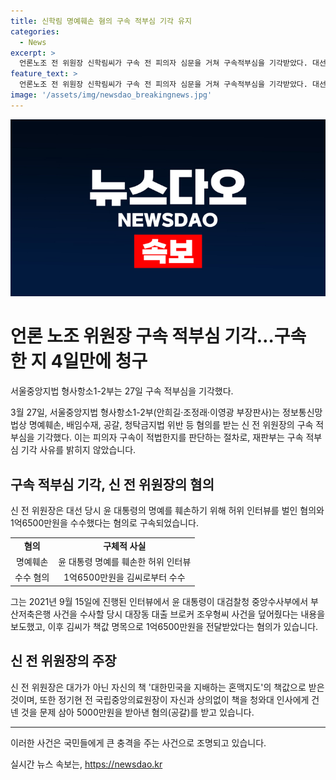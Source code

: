 ```yaml
---
title: 신학림 명예훼손 혐의 구속 적부심 기각 유지
categories:
  - News
excerpt: >
  언론노조 전 위원장 신학림씨가 구속 전 피의자 심문을 거쳐 구속적부심을 기각받았다. 대선 당시 허위 인터뷰로 윤석열 대통령 명예를 훼손한 혐의로 구속된 신씨는 대장동 사건과 관련해 허위 보도로 명예를 훼손하고, 1억6500만원을 수수한 혐의를 받고 있다. 검찰은 이를 허위 인터뷰 대가로 보고 있으나, 신씨는 자신의 책값으로 받았다고 주장하고 있다.
feature_text: >
  언론노조 전 위원장 신학림씨가 구속 전 피의자 심문을 거쳐 구속적부심을 기각받았다. 대선 당시 허위 인터뷰로 윤석열 대통령 명예를 훼손한 혐의로 구속된 신씨는 대장동 사건과 관련해 허위 보도로 명예를 훼손하고, 1억6500만원을 수수한 혐의를 받고 있다. 검찰은 이를 허위 인터뷰 대가로 보고 있으나, 신씨는 자신의 책값으로 받았다고 주장하고 있다.
image: '/assets/img/newsdao_breakingnews.jpg'
---
```


<p><img src="/assets/img/newsdao_breakingnews.jpg" alt="implanttips 속보" /></p>

<h1>언론 노조 위원장 구속 적부심 기각…구속 한 지 4일만에 청구</h1>

<p data-ke-size="size16">서울중앙지법 형사항소1-2부는 27일 구속 적부심을 기각했다.</p>

<p data-ke-size="size16">3월 27일, 서울중앙지법 형사항소1-2부(안희길·조정래·이영광 부장판사)는 정보통신망법상 명예훼손, 배임수재, 공갈, 청탁금지법 위반 등 혐의를 받는 신 전 위원장의 구속 적부심을 기각했다. 이는 피의자 구속이 적법한지를 판단하는 절차로, 재판부는 구속 적부심 기각 사유를 밝히지 않았습니다.</p>

<h2 data-ke-size="size26">구속 적부심 기각, 신 전 위원장의 혐의</h2>

<p data-ke-size="size16">신 전 위원장은 대선 당시 윤 대통령의 명예를 훼손하기 위해 허위 인터뷰를 벌인 혐의와 1억6500만원을 수수했다는 혐의로 구속되었습니다.</p>

<table>
    <tr>
        <td style="text-align: center; height: 17px;"><b>혐의</b></td>
        <td style="text-align: center; height: 17px;"><b>구체적 사실</b></td>
    </tr>
    <tr>
        <td style="text-align: center; height: 17px;">명예훼손</td>
        <td style="text-align: center; height: 17px;">윤 대통령 명예를 훼손한 허위 인터뷰</td>
    </tr>
    <tr>
        <td style="text-align: center; height: 17px;">수수 혐의</td>
        <td style="text-align: center; height: 17px;">1억6500만원을 김씨로부터 수수</td>
    </tr>
</table>

<p data-ke-size="size16">그는 2021년 9월 15일에 진행된 인터뷰에서 윤 대통령이 대검찰청 중앙수사부에서 부산저축은행 사건을 수사할 당시 대장동 대출 브로커 조우형씨 사건을 덮어줬다는 내용을 보도했고, 이후 김씨가 책값 명목으로 1억6500만원을 전달받았다는 혐의가 있습니다.</p>

<h2 data-ke-size="size26">신 전 위원장의 주장</h2>

<p data-ke-size="size16">신 전 위원장은 대가가 아닌 자신의 책 '대한민국을 지배하는 혼맥지도'의 책값으로 받은 것이며, 또한 정기현 전 국립중앙의료원장이 자신과 상의없이 책을 청와대 인사에게 건넨 것을 문제 삼아 5000만원을 받아낸 혐의(공갈)를 받고 있습니다.</p>

<hr>

<p data-ke-size="size16">이러한 사건은 국민들에게 큰 충격을 주는 사건으로 조명되고 있습니다. </p>
실시간 뉴스 속보는, <a href="https://newsdao.kr" rel="dofollow">https://newsdao.kr</a>


